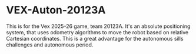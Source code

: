 # VEX-Auton-20123A
This is for the Vex 2025-26 game, team 20123A. It's an absolute positioning system, that uses odometry algorithms to move the robot based on relative Cartesian coordinates. This is a great advantage for the autonomous sills challenges and autonomous period.
